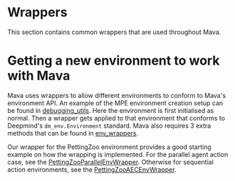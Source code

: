 # Wrappers

This section contains common wrappers that are used throughout Mava.

# Getting a new environment to work with Mava

Mava uses wrappers to allow different environments to conform to Mava's environment API. An example of the MPE environment creation setup can be found in [debugging_utils](https://github.com/instadeepai/Mava/blob/develop/mava/utils/environments/debugging_utils.py#L53). Here the environment is first initialised as normal. Then a wrapper gets applied to that environment that conforms to Deepmind's `dm_env.Environment` standard. Mava also requires 3 extra methods that can be found in [env_wrappers](https://github.com/instadeepai/Mava/blob/develop/mava/wrappers/env_wrappers.py).

Our wrapper for the PettingZoo environment provides a good starting example on how the wrapping is implemented. For the parallel agent action case, see the [PettingZooParallelEnvWrapper](https://github.com/instadeepai/Mava/blob/develop/mava/wrappers/pettingzoo.py#L356). Otherwise for sequential action environments, see the [PettingZooAECEnvWrapper](https://github.com/instadeepai/Mava/blob/develop/mava/wrappers/pettingzoo.py#L38).
